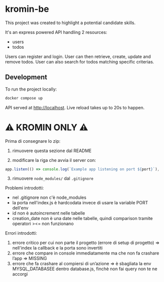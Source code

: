 # kromin-be

This project was created to highlight a potential candidate skills.

It's an express powered API handling 2 resources:
- users
- todos

Users can register and login.
User can then retrieve, create, update and remove todos.
User can also search for todos matching specific criterias.

## Development

To run the project locally:
```sh
docker compose up
```

API served at <http://localhost>.
Live reload takes up to 20s to happen.

# ⚠️ KROMIN ONLY ⚠️

Prima di consegnare lo zip:

1. rimuovere questa sezione dal README

2. modificare la riga che avvia il server con:
```js
app.listen(() => console.log(`Example app listening on port ${port}`), port);
```
3. rimuovere `node_modules/` dal `.gitignore`


Problemi introdotti:
- nel .gitignore non c'è node_modules
- la porta nell'index.js è hardcodata invece di usare la variable PORT dell'env
- id non è autoincrement nelle tabelle
- creation_date non è una date nelle tabelle, quindi comparison tramite operatori ><= non funzionano

Errori introdotti:
1. errore critico per cui non parte il progetto (errore di setup di progetto) => nell'index la callback e la porta sono invertiti
2. errore che compare in console immediatamente ma che non fa crashare l’app => MISSING
3. errore che fa crashare al compiersi di un’azione => è sbagliata la env MYSQL_DATABASEE dentro database.js, finchè non fai query non te ne accorgi